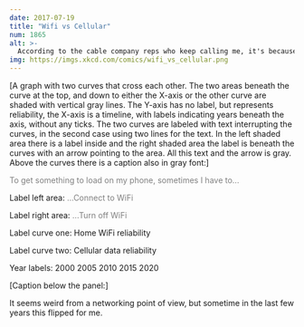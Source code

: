 ```yaml
---
date: 2017-07-19
title: "Wifi vs Cellular"
num: 1865
alt: >-
  According to the cable company reps who keep calling me, it's because I haven't upgraded to the XTREME GIGABAND PANAMAX FLAVOR-BLASTED PRO PACKAGE WITH HBO, which is only $5 more per month for the first 6 months and five billion dollars per month after that.
img: https://imgs.xkcd.com/comics/wifi_vs_cellular.png
---
```

[A graph with two curves that cross each other. The two areas beneath the curve at the top, and down to either the X-axis or the other curve are shaded with vertical gray lines. The Y-axis has no label, but represents reliability, the X-axis is a timeline, with labels indicating years beneath the axis, without any ticks. The two curves are labeled with text interrupting the curves, in the second case using two lines for the text. In the left shaded area there is a label inside and the right shaded area the label is beneath the curves with an arrow pointing to the area. All this text and the arrow is gray. Above the curves there is a caption also in gray font:]

<font color="gray">To get something to load on my phone, sometimes I have to...</font>

Label left area: <font color="gray">...Connect to WiFi</font>

Label right area: <font color="gray">...Turn off WiFi</font>

Label curve one: Home WiFi reliability

Label curve two: Cellular data reliability

Year labels: 2000 2005 2010 2015 2020

[Caption below the panel:]

It seems weird from a networking point of view, but sometime in the last few years this flipped for me.